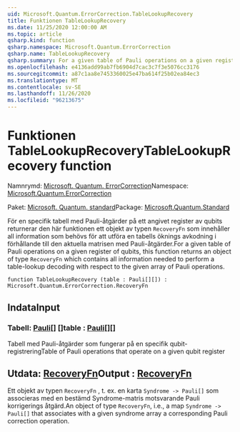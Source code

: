 ```yaml
---
uid: Microsoft.Quantum.ErrorCorrection.TableLookupRecovery
title: Funktionen TableLookupRecovery
ms.date: 11/25/2020 12:00:00 AM
ms.topic: article
qsharp.kind: function
qsharp.namespace: Microsoft.Quantum.ErrorCorrection
qsharp.name: TableLookupRecovery
qsharp.summary: For a given table of Pauli operations on a given register of qubits, this function returns an object of type `RecoveryFn` which contains all information needed to perform a table-lookup decoding with respect to the given array of Pauli operations.
ms.openlocfilehash: e4136add99ab7fb6904d7cac3c7f3e5076cc3176
ms.sourcegitcommit: a87c1aa8e7453360025e47ba614f25b02ea84ec3
ms.translationtype: MT
ms.contentlocale: sv-SE
ms.lasthandoff: 11/26/2020
ms.locfileid: "96213675"
---
```

# <a name="tablelookuprecovery-function"></a><span data-ttu-id="9b84a-102">Funktionen TableLookupRecovery</span><span class="sxs-lookup"><span data-stu-id="9b84a-102">TableLookupRecovery function</span></span>

<span data-ttu-id="9b84a-103">Namnrymd: [Microsoft. Quantum. ErrorCorrection](xref:Microsoft.Quantum.ErrorCorrection)</span><span class="sxs-lookup"><span data-stu-id="9b84a-103">Namespace: [Microsoft.Quantum.ErrorCorrection](xref:Microsoft.Quantum.ErrorCorrection)</span></span>

<span data-ttu-id="9b84a-104">Paket: [Microsoft. Quantum. standard](https://nuget.org/packages/Microsoft.Quantum.Standard)</span><span class="sxs-lookup"><span data-stu-id="9b84a-104">Package: [Microsoft.Quantum.Standard](https://nuget.org/packages/Microsoft.Quantum.Standard)</span></span>


<span data-ttu-id="9b84a-105">För en specifik tabell med Pauli-åtgärder på ett angivet register av qubits returnerar den här funktionen ett objekt av typen `RecoveryFn` som innehåller all information som behövs för att utföra en tabells öknings avkodning i förhållande till den aktuella matrisen med Pauli-åtgärder.</span><span class="sxs-lookup"><span data-stu-id="9b84a-105">For a given table of Pauli operations on a given register of qubits, this function returns an object of type `RecoveryFn` which contains all information needed to perform a table-lookup decoding with respect to the given array of Pauli operations.</span></span>

```qsharp
function TableLookupRecovery (table : Pauli[][]) : Microsoft.Quantum.ErrorCorrection.RecoveryFn
```


## <a name="input"></a><span data-ttu-id="9b84a-106">Indata</span><span class="sxs-lookup"><span data-stu-id="9b84a-106">Input</span></span>

### <a name="table--pauli"></a><span data-ttu-id="9b84a-107">Tabell: [Pauli](xref:microsoft.quantum.lang-ref.pauli)[] []</span><span class="sxs-lookup"><span data-stu-id="9b84a-107">table : [Pauli](xref:microsoft.quantum.lang-ref.pauli)[][]</span></span>

<span data-ttu-id="9b84a-108">Tabell med Pauli-åtgärder som fungerar på en specifik qubit-registrering</span><span class="sxs-lookup"><span data-stu-id="9b84a-108">Table of Pauli operations that operate on a given qubit register</span></span>



## <a name="output--recoveryfn"></a><span data-ttu-id="9b84a-109">Utdata: [RecoveryFn](xref:Microsoft.Quantum.ErrorCorrection.RecoveryFn)</span><span class="sxs-lookup"><span data-stu-id="9b84a-109">Output : [RecoveryFn](xref:Microsoft.Quantum.ErrorCorrection.RecoveryFn)</span></span>

<span data-ttu-id="9b84a-110">Ett objekt av typen `RecoveryFn` , t. ex. en karta `Syndrome -> Pauli[]` som associeras med en bestämd Syndrome-matris motsvarande Pauli korrigerings åtgärd.</span><span class="sxs-lookup"><span data-stu-id="9b84a-110">An object of type `RecoveryFn`, i.e., a map `Syndrome -> Pauli[]` that associates with a given syndrome array a corresponding Pauli correction operation.</span></span>